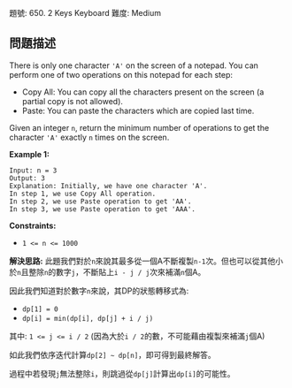 題號: 650. 2 Keys Keyboard
難度: Medium

## 問題描述
There is only one character `'A'` on the screen of a notepad. You can perform one of two operations on this notepad for each step:

- Copy All: You can copy all the characters present on the screen (a partial copy is not allowed).
- Paste: You can paste the characters which are copied last time.

Given an integer `n`, return the minimum number of operations to get the character `'A'` exactly `n` times on the screen.

**Example 1:**
```
Input: n = 3
Output: 3
Explanation: Initially, we have one character 'A'.
In step 1, we use Copy All operation.
In step 2, we use Paste operation to get 'AA'.
In step 3, we use Paste operation to get 'AAA'.
```

**Constraints:**

- `1 <= n <= 1000`

**解決思路:**
此題我們對於`n`來說其最多從一個A不斷複製`n-1`次。但也可以從其他小於`n`且整除`n`的數字`j`，不斷貼上`i - j / j`次來補滿`n`個A。

因此我們知道對於數字`n`來說，其DP的狀態轉移式為:

- `dp[1] = 0` 
- `dp[i] = min(dp[i], dp[j] + i / j)`

其中: `1 <= j <= i / 2` (因為大於`i / 2`的數，不可能藉由複製來補滿`j`個A)

如此我們依序迭代計算`dp[2] ~ dp[n]`，即可得到最終解答。

過程中若發現`j`無法整除`i`，則跳過從`dp[j]`計算出`dp[i]`的可能性。